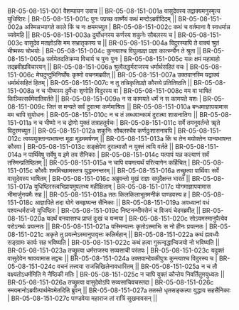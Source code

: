 BR-05-08-151-001  	वैशम्पायन उवाच ||
BR-05-08-151-001a	वासुदेवस्य तद्वाक्यमनुस्मृत्य युधिष्ठिरः |
BR-05-08-151-001c	पुनः पप्रच्छ वार्ष्णेयं कथं मन्दोऽब्रवीदिदम् ||
BR-05-08-151-002a	अस्मिन्नभ्यागते काले किं च नः क्षममच्युत |
BR-05-08-151-002c	कथं च वर्तमाना वै स्वधर्मान्न च्यवेमहि ||
BR-05-08-151-003a	दुर्योधनस्य कर्णस्य शकुनेः सौबलस्य च |
BR-05-08-151-003c	वासुदेव मतज्ञोऽसि मम सभ्रातृकस्य च ||
BR-05-08-151-004a	विदुरस्यापि ते वाक्यं श्रुतं भीष्मस्य चोभयोः |
BR-05-08-151-004c	कुन्त्याश्च विपुलप्रज्ञ प्रज्ञा कार्त्स्न्येन ते श्रुता ||
BR-05-08-151-005a	सर्वमेतदतिक्रम्य विचार्य च पुनः पुनः |
BR-05-08-151-005c	यन्नः क्षमं महाबाहो तद्ब्रवीह्यविचारयन् ||
BR-05-08-151-006a	श्रुत्वैतद्धर्मराजस्य धर्मार्थसहितं वचः |
BR-05-08-151-006c	मेघदुन्दुभिनिर्घोषः कृष्णो वचनमब्रवीत् ||
BR-05-08-151-007a	उक्तवानस्मि यद्वाक्यं धर्मार्थसहितं हितम् |
BR-05-08-151-007c	न तु तन्निकृतिप्रज्ञे कौरव्ये प्रतितिष्ठति ||
BR-05-08-151-008a	न च भीष्मस्य दुर्मेधाः शृणोति विदुरस्य वा |
BR-05-08-151-008c	मम वा भाषितं किञ्चित्सर्वमेवातिवर्तते ||
BR-05-08-151-009a	न स कामयते धर्मं न स कामयते यशः |
BR-05-08-151-009c	जितं स मन्यते सर्वं दुरात्मा कर्णमाश्रितः ||
BR-05-08-151-010a	बन्धमाज्ञापयामास मम चापि सुयोधनः |
BR-05-08-151-010c	न च तं लब्धवान्कामं दुरात्मा शासनातिगः ||
BR-05-08-151-011a	न च भीष्मो न च द्रोणो युक्तं तत्राहतुर्वचः |
BR-05-08-151-011c	सर्वे तमनुवर्तन्ते ॠते विदुरमच्युत ||
BR-05-08-151-012a	शकुनिः सौबलश्चैव कर्णदुःशासनावपि |
BR-05-08-151-012c	त्वय्ययुक्तान्यभाषन्त मूढा मूढममर्षणम् ||
BR-05-08-151-013a	किं च तेन मयोक्तेन यान्यभाषन्त कौरवाः |
BR-05-08-151-013c	सङ्क्षेपेण दुरात्मासौ न युक्तं त्वयि वर्तते ||
BR-05-08-151-014a	न पार्थिवेषु सर्वेषु य इमे तव सैनिकाः |
BR-05-08-151-014c	यत्पापं यन्न कल्याणं सर्वं तस्मिन्प्रतिष्ठितम् ||
BR-05-08-151-015a	न चापि वयमत्यर्थं परित्यागेन कर्हिचित् |
BR-05-08-151-015c	कौरवैः शममिच्छामस्तत्र युद्धमनन्तरम् ||
BR-05-08-151-016a	तच्छ्रुत्वा पार्थिवाः सर्वे वासुदेवस्य भाषितम् |
BR-05-08-151-016c	अब्रुवन्तो मुखं राज्ञः समुदैक्षन्त भारत ||
BR-05-08-151-017a	युधिष्ठिरस्त्वभिप्रायमुपलभ्य महीक्षिताम् |
BR-05-08-151-017c	योगमाज्ञापयामास भीमार्जुनयमैः सह ||
BR-05-08-151-018a	ततः किलकिलाभूतमनीकं पाण्डवस्य ह |
BR-05-08-151-018c	आज्ञापिते तदा योगे समहृष्यन्त सैनिकाः ||
BR-05-08-151-019a	अवध्यानां वधं पश्यन्धर्मराजो युधिष्ठिरः |
BR-05-08-151-019c	निष्टनन्भीमसेनं च विजयं चेदमब्रवीत् ||
BR-05-08-151-020a	यदर्थं वनवासश्च प्राप्तं दुःखं च यन्मया |
BR-05-08-151-020c	सोऽयमस्मानुपैत्येव परोऽनर्थः प्रयत्नतः ||
BR-05-08-151-021a	यस्मिन्यत्नः कृतोऽस्माभिः स नो हीनः प्रयत्नतः |
BR-05-08-151-021c	अकृते तु प्रयत्नेऽस्मानुपावृत्तः कलिर्महान् ||
BR-05-08-151-022a	कथं ह्यवध्यैः सङ्ग्रामः कार्यः सह भविष्यति |
BR-05-08-151-022c	कथं हत्वा गुरून्वृद्धान्विजयो नो भविष्यति ||
BR-05-08-151-023a	तच्छ्रुत्वा धर्मराजस्य सव्यसाची परंतपः |
BR-05-08-151-023c	यदुक्तं वासुदेवेन श्रावयामास तद्वचः ||
BR-05-08-151-024a	उक्तवान्देवकीपुत्रः कुन्त्याश्च विदुरस्य च |
BR-05-08-151-024c	वचनं तत्त्वया राजन्निखिलेनावधारितम् ||
BR-05-08-151-025a	न च तौ वक्ष्यतोऽधर्ममिति मे नैष्ठिकी मतिः |
BR-05-08-151-025c	न चापि युक्तं कौन्तेय निवर्तितुमयुध्यतः ||
BR-05-08-151-026a	तच्छ्रुत्वा वासुदेवोऽपि सव्यसाचिवचस्तदा |
BR-05-08-151-026c	स्मयमानोऽब्रवीत्पार्थमेवमेतदिति ब्रुवन् ||
BR-05-08-151-027a	ततस्ते धृतसङ्कल्पा युद्धाय सहसैनिकाः |
BR-05-08-151-027c	पाण्डवेया महाराज तां रात्रिं सुखमावसन् ||
